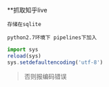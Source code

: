 **抓取知乎live

```存储在sqlite```

```python2.7环境下 pipelines下加入```

```javascript
import sys
reload(sys)
sys.setdefaultencoding('utf-8')
```

>否则报编码错误